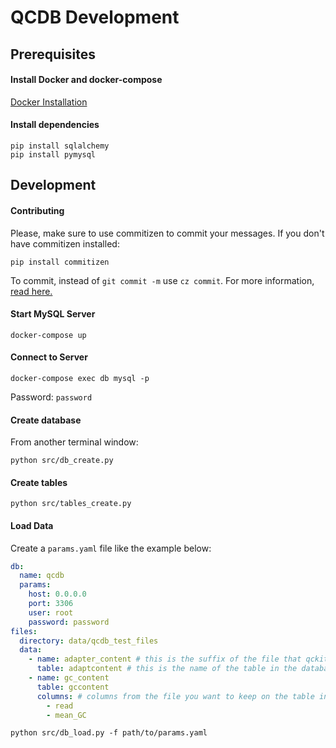 # QCDB Development

## Prerequisites

#### Install Docker and docker-compose

[Docker Installation](https://docs.docker.com/docker-for-mac/install/)

#### Install dependencies
```
pip install sqlalchemy
pip install pymysql
```

## Development

#### Contributing

Please, make sure to use commitizen to commit your messages.
If you don't have commitizen installed:
```
pip install commitizen
```
To commit, instead of `git commit -m` use `cz commit`.
For more information, [read here.](https://compbiocore.github.io/cbc-documentation-templates/semantic_release/)


#### Start MySQL Server
```
docker-compose up
```

#### Connect to Server
```
docker-compose exec db mysql -p
```
Password: `password`

#### Create database
From another terminal window:
```
python src/db_create.py
```

#### Create tables
```
python src/tables_create.py
```

#### Load Data
Create a `params.yaml` file like the example below:
```yaml
db:
  name: qcdb
  params:
    host: 0.0.0.0
    port: 3306
    user: root
    password: password
files:
  directory: data/qcdb_test_files
  data:
    - name: adapter_content # this is the suffix of the file that qckitfastq outputs, without .csv
      table: adaptcontent # this is the name of the table in the database
    - name: gc_content
      table: gccontent
      columns: # columns from the file you want to keep on the table in database.
        - read
        - mean_GC
```

```
python src/db_load.py -f path/to/params.yaml
```
